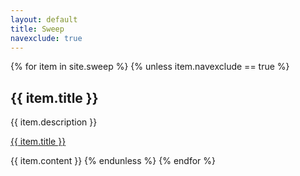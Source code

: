 ```yaml
---
layout: default
title: Sweep
navexclude: true
---
```


{% for item in site.sweep %}
{% unless item.navexclude == true %}
  <h2>{{ item.title }}</h2>
  <p>{{ item.description }}</p>
  <p><a href="{{ item.url | relative_url }}">{{ item.title }}</a></p>
  {{ item.content }}
{% endunless %}
{% endfor %}
